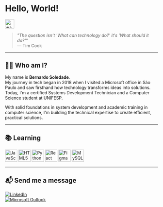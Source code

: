 # Hello, World!  
<img src="https://media.tenor.com/0ksFSWOphnoAAAAj/wave-emoji.gif" width="30" alt="wave emoji">

> *"The question isn't 'What can technology do?' it's 'What should it do?'"*  
> — Tim Cook

---

## 👨‍💻 Who am I?

My name is **Bernardo Soledade**.  
My journey in tech began in 2018 when I visited a Microsoft office in São Paulo and saw firsthand how technology transforms ideas into solutions. Today, I'm a certified Systems Development Technician and a Computer Science student at UNIFESP.

With solid foundations in system development and academic training in computer science, I'm building the technical expertise to create efficient, practical solutions.

---

## 📚 Learning

<p align="left">
  <img src="https://cdn.simpleicons.org/javascript/ffffff" width="40" alt="JavaScript" />
  <img src="https://cdn.simpleicons.org/html5/ffffff" width="40" alt="HTML5" />
  <img src="https://cdn.simpleicons.org/python/ffffff" width="40" alt="Python" />
  <img src="https://cdn.simpleicons.org/react/ffffff" width="40" alt="React" />
  <img src="https://cdn.simpleicons.org/figma/ffffff" width="40" alt="Figma" />
  <img src="https://cdn.simpleicons.org/mysql/ffffff" width="40" alt="MySQL" />
</p>

---

## 📬 Send me a message

[![LinkedIn](https://img.shields.io/badge/LinkedIn-0077B5?style=for-the-badge&logo=linkedin&logoColor=white)](https://www.linkedin.com/in/bernardosoledade/)  
[![Microsoft Outlook](https://img.shields.io/badge/Microsoft_Outlook-0078D4?style=for-the-badge&logo=microsoft-outlook&logoColor=white)](mailto:be.soledade@outlook.com)
